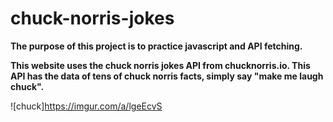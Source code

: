 # chuck-norris-jokes

**The purpose of this project is to practice javascript and API fetching.**

**This website uses the chuck norris jokes API from chucknorris.io. This API has the data of tens of chuck norris facts, simply say "make me laugh chuck".**

![chuck]https://imgur.com/a/lgeEcvS
